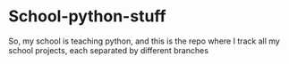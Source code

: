 # School-python-stuff
So, my school is teaching python, and this is the repo where I track all my school projects, each separated by different branches
